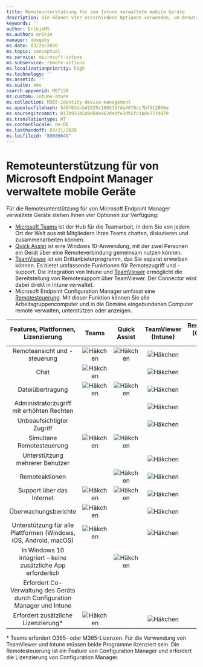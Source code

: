 ```yaml
---
title: Remoteunterstützung für von Intune verwaltete mobile Geräte
description: Sie können vier verschiedene Optionen verwenden, um Benutzer remote bei ihren mobilen Geräten zu unterstützen.
keywords: ''
author: ErikjeMS
ms.author: erikje
manager: dougeby
ms.date: 03/20/2020
ms.topic: conceptual
ms.service: microsoft-intune
ms.subservice: remote-actions
ms.localizationpriority: high
ms.technology: ''
ms.assetid: ''
ms.suite: ems
search.appverid: MET150
ms.custom: intune-azure
ms.collection: M365-identity-device-management
ms.openlocfilehash: 548f63dcbd1635c106573fda40f8cc7bf312866e
ms.sourcegitcommit: 017b93345d8d8de962debfe3db5fc1bda7719079
ms.translationtype: HT
ms.contentlocale: de-DE
ms.lasthandoff: 03/21/2020
ms.locfileid: "80086649"
---
```

# <a name="remotely-assist-mobile-devices-managed-by-microsoft-endpoint-manager"></a>Remoteunterstützung für von Microsoft Endpoint Manager verwaltete mobile Geräte

Für die Remoteunterstützung für von Microsoft Endpoint Manager verwaltete Geräte stehen Ihnen vier Optionen zur Verfügung:

- [Microsoft Teams](https://products.office.com/microsoft-teams/) ist der Hub für die Teamarbeit, in dem Sie von jedem Ort der Welt aus mit Mitgliedern Ihres Teams chatten, diskutieren und zusammenarbeiten können.
- [Quick Assist](https://support.microsoft.com/help/4027243/windows-10-solve-pc-problems-with-quick-assist) ist eine Windows 10-Anwendung, mit der zwei Personen ein Gerät über eine Remoteverbindung gemeinsam nutzen können.
- [TeamViewer](https://www.teamviewer.com/) ist ein Drittanbieterprogramm, das Sie separat erwerben können. Es bietet umfassende Funktionen für Remotezugriff und -support. Die Integration von Intune und [TeamViewer](teamviewer-support.md) ermöglicht die Bereitstellung von Remotesupport über TeamViewer. Der Connector wird dabei direkt in Intune verwaltet.
- Microsoft Endpoint Configuration Manager umfasst eine [Remotesteuerung](https://docs.microsoft.com/configmgr/core/clients/manage/remote-control/introduction-to-remote-control). Mit dieser Funktion können Sie alle Arbeitsgruppencomputer und in die Domäne eingebundenen Computer remote verwalten, unterstützen oder anzeigen.

| Features, Plattformen, Lizenzierung | **Teams** | Quick Assist | TeamViewer (Intune) | Remotesteuerung (Configuration Manager) |
|:---:|:---:|:---:|:---:|:---:|
| Remoteansicht und -steuerung |![Häkchen](../enrollment/media/enrollment-method-capab/checkmark.png)|![Häkchen](../enrollment/media/enrollment-method-capab/checkmark.png)|![Häkchen](../enrollment/media/enrollment-method-capab/checkmark.png)|![Häkchen](../enrollment/media/enrollment-method-capab/checkmark.png)|
| Chat |![Häkchen](../enrollment/media/enrollment-method-capab/checkmark.png)||![Häkchen](../enrollment/media/enrollment-method-capab/checkmark.png)||
| Dateiübertragung |![Häkchen](../enrollment/media/enrollment-method-capab/checkmark.png)|![Häkchen](../enrollment/media/enrollment-method-capab/checkmark.png)|![Häkchen](../enrollment/media/enrollment-method-capab/checkmark.png)|![Häkchen](../enrollment/media/enrollment-method-capab/checkmark.png)|
| Administratorzugriff mit erhöhten Rechten |||![Häkchen](../enrollment/media/enrollment-method-capab/checkmark.png)|![Häkchen](../enrollment/media/enrollment-method-capab/checkmark.png)|
| Unbeaufsichtigter Zugriff |||![Häkchen](../enrollment/media/enrollment-method-capab/checkmark.png)|![Häkchen](../enrollment/media/enrollment-method-capab/checkmark.png)|
| Simultane Remotesteuerung |![Häkchen](../enrollment/media/enrollment-method-capab/checkmark.png)|![Häkchen](../enrollment/media/enrollment-method-capab/checkmark.png)|||
| Unterstützung mehrerer Benutzer |||![Häkchen](../enrollment/media/enrollment-method-capab/checkmark.png)|![Häkchen](../enrollment/media/enrollment-method-capab/checkmark.png)|
| Remoteaktionen ||![Häkchen](../enrollment/media/enrollment-method-capab/checkmark.png)|![Häkchen](../enrollment/media/enrollment-method-capab/checkmark.png)|![Häkchen](../enrollment/media/enrollment-method-capab/checkmark.png)|
| Support über das Internet |![Häkchen](../enrollment/media/enrollment-method-capab/checkmark.png)|![Häkchen](../enrollment/media/enrollment-method-capab/checkmark.png)|![Häkchen](../enrollment/media/enrollment-method-capab/checkmark.png)||
| Überwachungsberichte |![Häkchen](../enrollment/media/enrollment-method-capab/checkmark.png)||![Häkchen](../enrollment/media/enrollment-method-capab/checkmark.png)|![Häkchen](../enrollment/media/enrollment-method-capab/checkmark.png)|
| Unterstützung für alle Plattformen (Windows, iOS, Android, macOS) |![Häkchen](../enrollment/media/enrollment-method-capab/checkmark.png)||![Häkchen](../enrollment/media/enrollment-method-capab/checkmark.png)||
| In Windows 10 integriert – keine zusätzliche App erforderlich ||![Häkchen](../enrollment/media/enrollment-method-capab/checkmark.png)|||
| Erfordert Co-Verwaltung des Geräts durch Configuration Manager und Intune ||||![Häkchen](../enrollment/media/enrollment-method-capab/checkmark.png)|
| Erfordert zusätzliche Lizenzierung\* |![Häkchen](../enrollment/media/enrollment-method-capab/checkmark.png)||![Häkchen](../enrollment/media/enrollment-method-capab/checkmark.png)|![Häkchen](../enrollment/media/enrollment-method-capab/checkmark.png)|

\* Teams erfordert O365- oder M365-Lizenzen. Für die Verwendung von TeamViewer und Intune müssen beide Programme lizenziert sein. Die Remotesteuerung ist ein Feature von Configuration Manager und erfordert die Lizenzierung von Configuration Manager.
